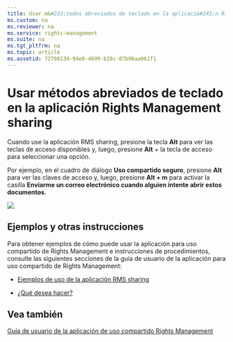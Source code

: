 ```yaml
---
title: Usar m&#233;todos abreviados de teclado en la aplicaci&#243;n Rights Management sharing
ms.custom: na
ms.reviewer: na
ms.service: rights-management
ms.suite: na
ms.tgt_pltfrm: na
ms.topic: article
ms.assetid: 72760134-94e0-4699-b20c-07b96aa061f1
---
```

# Usar m&#233;todos abreviados de teclado en la aplicaci&#243;n Rights Management sharing
Cuando use la aplicación RMS sharing, presione la tecla **Alt** para ver las teclas de acceso disponibles y, luego, presione **Alt** + la tecla de acceso para seleccionar una opción.

Por ejemplo, en el cuadro de diálogo **Uso compartido seguro**, presione **Alt** para ver las claves de acceso y, luego, presione **Alt + m** para activar la casilla **Enviarme un correo electrónico cuando alguien intente abrir estos documentos**.

![](../Image/ADRMS_MSRMSApp_AccessKeys.png)

## Ejemplos y otras instrucciones
Para obtener ejemplos de cómo puede usar la aplicación para uso compartido de Rights Management e instrucciones de procedimientos, consulte las siguientes secciones de la guía de usuario de la aplicación para uso compartido de Rights Management:

-   [Ejemplos de uso de la aplicación RMS sharing](../Topic/Rights-Management-sharing-application-user-guide.md#BKMK_SharingExamples)

-   [¿Qué desea hacer?](../Topic/Rights-Management-sharing-application-user-guide.md#BKMK_SharingInstructions)

## Vea también
[Guía de usuario de la aplicación de uso compartido Rights Management](../Topic/Rights-Management-sharing-application-user-guide.md)

